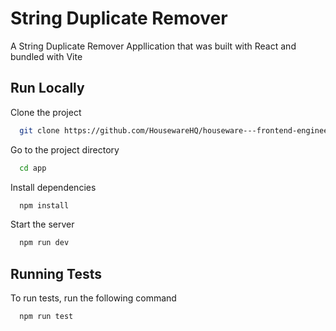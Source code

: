 # String Duplicate Remover

A String Duplicate Remover Appllication that was built with React and bundled with Vite

## Run Locally

Clone the project

```bash
  git clone https://github.com/HousewareHQ/houseware---frontend-engineering-octernship-DevYemi/tree/main
```

Go to the project directory

```bash
  cd app
```

Install dependencies

```bash
  npm install
```

Start the server

```bash
  npm run dev
```

## Running Tests

To run tests, run the following command

```bash
  npm run test
```
